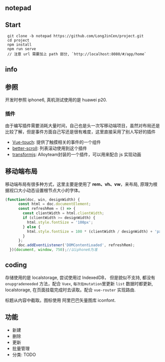 ## notepad
## Start
```
 git clone -b notepad https://github.com/LongJinCen/project.git
 cd project
 npm install
 npm run serve
 // 注意 url 需要加上 path 部分, `http://localhost:8080/#/app/home`
```
## info
## 参照

开发时参照 iphone6, 真机测试使用的是 huawei p20.

### 插件

由于编写插件需要消耗大量时间，自己也是头一次写移动端项目，虽然对布局还是比较了解，但是事件方面自己写还是很有难度，这里直接采用了别人写好的插件
- [Vue-touch](https://github.com/vuejs/vue-touch/tree/next]): 提供了触摸相关的事件的一个组件
- [better-scroll](https://github.com/ustbhuangyi/better-scroll): 列表滚动使用到这个插件
- [transformjs](https://github.com/AlloyTeam/AlloyTouch/tree/master/transformjs): Alloyteam封装的一个插件，可以用来配合 js 实现动画

## 移动端布局

移动端布局有很多种方式，这里主要是使用了 **rem、vh、vw**，来布局, 原理为根据视口大小动态设置根节点大小的字体。

```javascript
(function(doc, win, designWidth) {
      const html = doc.documentElement;
      const refreshRem = () => {
        const clientWidth = html.clientWidth;
        if (clientWidth >= designWidth) {
          html.style.fontSize = '100px';
        } else {
          html.style.fontSize = 100 * (clientWidth / designWidth) + 'px';
        }
      };
      doc.addEventListener('DOMContentLoaded', refreshRem);
  })(document, window, 750);//以iphone6为准
```
## coding

存储使用的是 localstorage, 尝试使用过 IndexedDB， 但是貌似不支持, 都没有 `onupgradeneeded` 方法，配合 `Vuex`, `每次在mutation`里更新 `list` 数据时都更新, localstorage, 在页面挂载完成时去读取。配合 `vue-router` 实现路由.

标题从内容中截取。图标使用 阿里巴巴矢量图库 iconfont.

## 功能
- 新建
- 删除
- 更新
- 批量管理
- 分类: TODO
